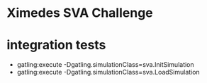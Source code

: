 # Ximedes SVA Challenge

# integration tests

- gatling:execute -Dgatling.simulationClass=sva.InitSimulation
- gatling:execute -Dgatling.simulationClass=sva.LoadSimulation